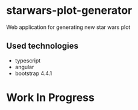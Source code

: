 # starwars-plot-generator
Web application for generating new star wars plot

## Used technologies
  * typescript
  * angular
  * bootstrap 4.4.1

# Work In Progress
